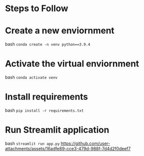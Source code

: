# Steps to Follow

# Create a new enviornment
bash
`
conda create -n venv python==3.9.4
`
       
# Activate the virtual enviornment
bash
`
conda activate venv
`
# Install requirements
bash
`
pip install -r requirements.txt
`

# Run Streamlit application
bash
`
streamlit run app.py
`
https://github.com/user-attachments/assets/16adfe89-cce3-479d-988f-7d4d2f0deef7
